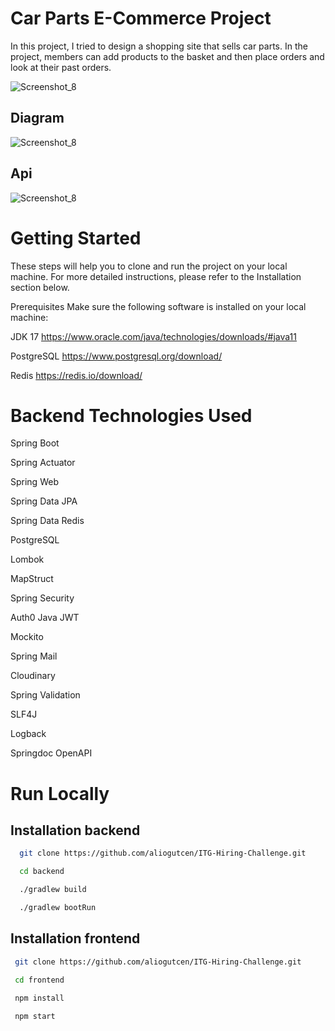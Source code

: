 
# Car Parts E-Commerce Project
In this project, I tried to design a shopping site that sells car parts. In the project, members can add products to the basket and then place orders and look at their past orders.




![Screenshot_8](https://i.ibb.co/zHjM8CN/Screenshot-1.jpg)

## Diagram

![Screenshot_8](https://i.ibb.co/qChSh06/postgresql.png)

## Api
![Screenshot_8](https://i.ibb.co/QvJJGcw/swagger-api.jpg)

# Getting Started
These steps will help you to clone and run the project on your local machine. For more detailed instructions, please refer to the Installation section below.

Prerequisites
Make sure the following software is installed on your local machine:

JDK 17 https://www.oracle.com/java/technologies/downloads/#java11

PostgreSQL https://www.postgresql.org/download/

Redis https://redis.io/download/
# Backend Technologies Used

Spring Boot

Spring Actuator

Spring Web

Spring Data JPA

Spring Data Redis

PostgreSQL

Lombok

MapStruct

Spring Security

Auth0 Java JWT

Mockito

Spring Mail

Cloudinary

Spring Validation

SLF4J

Logback

Springdoc OpenAPI


# Run Locally
## Installation backend

```bash
  git clone https://github.com/aliogutcen/ITG-Hiring-Challenge.git

  cd backend

  ./gradlew build

  ./gradlew bootRun
```

## Installation frontend
 ```bash
  git clone https://github.com/aliogutcen/ITG-Hiring-Challenge.git

  cd frontend

  npm install
  
  npm start
```   
